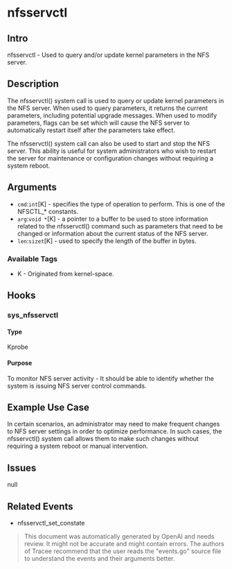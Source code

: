 
# nfsservctl

## Intro 
nfsservctl - Used to query and/or update kernel parameters in the NFS server.

## Description
The nfsservctl() system call is used to query or update kernel parameters in the NFS server. When used to query parameters, it returns the current parameters, including potential upgrade messages. When used to modify parameters, flags can be set which will cause the NFS server to automatically restart itself after the parameters take effect.

The nfsservctl() system call can also be used to start and stop the NFS server. This ability is useful for system administrators who wish to restart the server for maintenance or configuration changes without requiring a system reboot.

## Arguments
* `cmd`:`int`[K] - specifies the type of operation to perform. This is one of the NFSCTL_* constants.
* `arg`:`void *`[K] - a pointer to a buffer to be used to store information related to the nfsservctl() command such as parameters that need to be changed or information about the current status of the NFS server.
* `len`:`sizet`[K] - used to specify the length of the buffer in bytes.

### Available Tags
* K - Originated from kernel-space.

## Hooks
### sys_nfsservctl
#### Type
Kprobe
#### Purpose
To monitor NFS server activity - It should be able to identify whether the system is issuing NFS server control commands.

## Example Use Case
In certain scenarios, an administrator may need to make frequent changes to NFS server settings in order to optimize performance. In such cases, the nfsservctl() system call allows them to make such changes without requiring a system reboot or manual intervention.

## Issues
null

## Related Events
* nfsservctl_set_constate

> This document was automatically generated by OpenAI and needs review. It might
> not be accurate and might contain errors. The authors of Tracee recommend that
> the user reads the "events.go" source file to understand the events and their
> arguments better.
